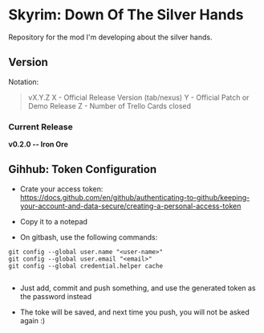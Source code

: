 # Skyrim: Down Of The Silver Hands

Repository for the mod I'm developing about the silver hands.


## Version

Notation:

> vX.Y.Z
> X - Official Release Version (tab/nexus)
> Y - Official Patch or Demo Release
> Z - Number of Trello Cards closed 

### Current Release

**v0.2.0 -- Iron Ore**


## Gihhub: Token Configuration

* Crate your access token: 
https://docs.github.com/en/github/authenticating-to-github/keeping-your-account-and-data-secure/creating-a-personal-access-token

* Copy it to a notepad

* On gitbash, use the following commands:

```
git config --global user.name "<user-name>"
git config --global user.email "<email>"
git config --global credential.helper cache
 
```

* Just add, commit and push something, and use the generated token as the password instead

* The toke will be saved, and next time you push, you will not be asked again :) 

